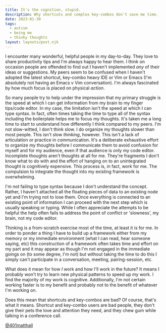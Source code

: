 ```yaml
---
title: It's the cognition, stupid.
description: Why shortcuts and complex key-combos don't save me time.
date: 2023-01-30
tags:
  - autism
  - being me
  - thinky thoughts
layout: layouts/post.njk
---
```


I encounter many wonderful, helpful people in my day-to-day. They love to share productivity tips and I'm always happy to hear them. I think on occasion people are offended to find out I haven't implemented *any* of their ideas or suggestions. My peers seem to be confused when I haven't adopted the latest shortcut, key-combo heavy IDE or Vim or Emacs (I'm absolutely not having an Emacs v Vim conversation). I'm always fascinated by how much focus is placed on physical *action*.

So many people try to help under the impression that my primary struggle is the speed at which I can get information from my brain to my finger tips/code editor. In my case, the limitation isn't the speed at which I can type syntax. In fact, often times taking the time to type all of the syntax including the boilerplate helps me to focus my thoughts. It's taken me a long time to start to understand how differently I think compared to my peers. I'm not slow-witted, I don't think slow. I do organize my thoughts slower than most people. This isn't slow *thinking*, however. This isn't a lack of articulation or practice in communication. It's a deliberate exhaustive effort to organize my thoughts before I communicate them to avoid confusion for myself and for my audience, even if that audience is only my code editor. Incomplete thoughts aren't thoughts at all for me. They're fragments I don't know what to do with and the effort of hanging on to an unintegrated thought is cognitively expensive. This process is, in fact, work for me. The compulsion to integrate the thought into my existing framework is overwhelming.

I'm not failing to type syntax because I don't understand the concept. Rather, I haven't attached all the floating pieces of data to an existing node yet and I'm trying not to lose them. Once everything is connected to an existing point of information I can proceed with the next step which is usually speaking or typing. While I often appreciate the attempts to be helpful the help often fails to address the point of conflict or 'slowness', my brain, not my code editor. 

Thinking is a from-scratch exercise most of the time, at least it is for me. In order to ponder a thing I have to build up a framework either from my memory or my immediate environment (what I can read, hear someone saying, etc) this construction of a framework often takes time and effort on my part and it may appear as though I'm not engaged in the immediate goings on (to some degree, I'm not) but without taking the time to do this I simply can't participate in a conversation, meeting, pairing-session, etc.

What does it mean for how *I* work and how I'll work in the future? It means I probably won't try to learn new physical patterns to speed up my work. I find the majority of my work is cognitive. Additionally, I'm not certain working faster is to my benefit and probably not to the benefit of whatever I'm working on.

Does this mean that shortcuts and key-combos are bad? Of course, that's what it means. Shortcut and key-combo users are bad people, they don't give their pets the love and attention they need, and they chew gum while talking in a conference call.

[@401matthall](https://twitter.com/401matthall)